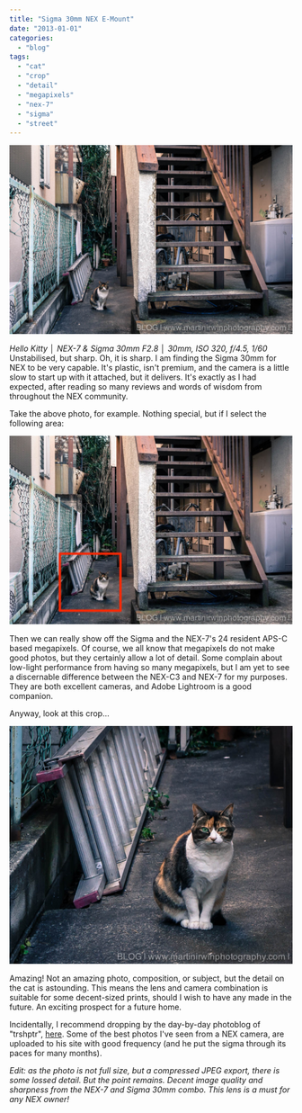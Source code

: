 ```yaml
---
title: "Sigma 30mm NEX E-Mount"
date: "2013-01-01"
categories: 
  - "blog"
tags: 
  - "cat"
  - "crop"
  - "detail"
  - "megapixels"
  - "nex-7"
  - "sigma"
  - "street"
---
```


![KITTY-1.jpg](/assets/images/eac04-kitty-1.jpg)

_Hello Kitty │ NEX-7 & Sigma 30mm F2.8 │ 30mm, ISO 320, f/4.5, 1/60_ Unstabilised, but sharp. Oh, it is sharp. I am finding the Sigma 30mm for NEX to be very capable. It's plastic, isn't premium, and the camera is a little slow to start up with it attached, but it delivers. It's exactly as I had expected, after reading so many reviews and words of wisdom from throughout the NEX community.

Take the above photo, for example. Nothing special, but if I select the following area:

[![](assets/images/fccd5-kitty-31.jpg "KITTY-3")](https://exportforscript.wordpress.com/wp-content/uploads/2013/01/fccd5-kitty-31.jpg)

Then we can really show off the Sigma and the NEX-7's 24 resident APS-C based megapixels. Of course, we all know that megapixels do not make good photos, but they certainly allow a lot of detail. Some complain about low-light performance from having so many megapixels, but I am yet to see a discernable difference between the NEX-C3 and NEX-7 for my purposes. They are both excellent cameras, and Adobe Lightroom is a good companion.

Anyway, look at this crop...

[![](/assets/images/e7377-kitty-2.jpg "KITTY-2")](https://exportforscript.wordpress.com/wp-content/uploads/2013/01/e7377-kitty-2.jpg)

Amazing! Not an amazing photo, composition, or subject, but the detail on the cat is astounding. This means the lens and camera combination is suitable for some decent-sized prints, should I wish to have any made in the future. An exciting prospect for a future home.

Incidentally, I recommend dropping by the day-by-day photoblog of "trshptr", [here](http://dybydy-phtgrphy.blogspot.jp). Some of the best photos I've seen from a NEX camera, are uploaded to his site with good frequency (and he put the sigma through its paces for many months).

_Edit: as the photo is not full size, but a compressed JPEG export, there is some lossed detail. But the point remains. Decent image quality and sharpness from the NEX-7 and Sigma 30mm combo. This lens is a must for any NEX owner!_
